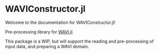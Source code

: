 # WAVIConstructor.jl

Welcome to the documentation for WAVIConstructor.jl!

Pre-processing library for [WAVI.jl](https://github.com/WAVI-ice-sheet-model/WAVI.jl).

This package is a WIP, but will support the reading and pre-processing of input data, and preparing a WAVI domain.
